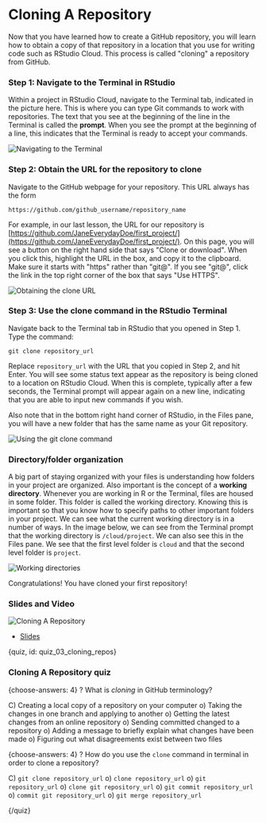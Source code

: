 # Cloning A Repository

Now that you have learned how to create a GitHub repository, you will learn how to obtain a copy of that repository in a location that you use for writing code such as RStudio Cloud. This process is called "cloning" a repository from GitHub.

### Step 1: Navigate to the Terminal in RStudio

Within a project in RStudio Cloud, navigate to the Terminal tab, indicated in the picture here. This is where you can type Git commands to work with repositories. The text that you see at the beginning of the line in the Terminal is called the **prompt**. When you see the prompt at the beginning of a line, this indicates that the Terminal is ready to accept your commands.

![Navigating to the Terminal](images/03_cloning_repos/03_githubbasics_cloning_repos-1.png)


### Step 2: Obtain the URL for the repository to clone

Navigate to the GitHub webpage for your repository. This URL always has the form

```text
https://github.com/github_username/repository_name
```

For example, in our last lesson, the URL for our repository is [https://github.com/JaneEverydayDoe/first_project/](https://github.com/JaneEverydayDoe/first_project/). On this page, you will see a button on the right hand side that says "Clone or download". When you click this, highlight the URL in the box, and copy it to the clipboard. Make sure it starts with "https" rather than "git@". If you see "git@", click the link in the top right corner of the box that says "Use HTTPS".

![Obtaining the clone URL](images/03_cloning_repos/03_githubbasics_cloning_repos-2.png)

### Step 3: Use the clone command in the RStudio Terminal

Navigate back to the Terminal tab in RStudio that you opened in Step 1. Type the command:

```text
git clone repository_url
```

Replace `repository_url` with the URL that you copied in Step 2, and hit Enter. You will see some status text appear as the repository is being cloned to a location on RStudio Cloud. When this is complete, typically after a few seconds, the Terminal prompt will appear again on a new line, indicating that you are able to input new commands if you wish.

Also note that in the bottom right hand corner of RStudio, in the Files pane, you will have a new folder that has the same name as your Git repository.

![Using the git clone command](images/03_cloning_repos/03_githubbasics_cloning_repos-3.png)

### Directory/folder organization

A big part of staying organized with your files is understanding how folders in your project are organized. Also important is the concept of a **working directory**. Whenever you are working in R or the Terminal, files are housed in some folder. This folder is called the working directory. Knowing this is important so that you know how to specify paths to other important folders in your project. We can see what the current working directory is in a number of ways. In the image below, we can see from the Terminal prompt that the working directory is `/cloud/project`. We can also see this in the Files pane. We see that the first level folder is `cloud` and that the second level folder is `project`.

![Working directories](images/03_cloning_repos/03_githubbasics_cloning_repos-4.png)

Congratulations! You have cloned your first repository!


### Slides and Video

![Cloning A Repository](https://www.youtube.com/watch?v=ORVsAdF94Pc)

* [Slides](https://docs.google.com/presentation/d/1bhTNTBhdXa0e0BXRZmQoHY6zTKGqgrr4wwYS8-v7ob8/edit?usp=sharing)


{quiz, id: quiz_03_cloning_repos}

### Cloning A Repository quiz

{choose-answers: 4}
? What is *cloning* in GitHub terminology?

C) Creating a local copy of a repository on your computer
o) Taking the changes in one branch and applying to another
o) Getting the latest changes from an online repository
o) Sending committed changed to a repository
o) Adding a message to briefly explain what changes have been made
o) Figuring out what disagreements exist between two files

{choose-answers: 4}
? How do you use the `clone` command in terminal in order to clone a repository?

C) `git clone repository_url`
o) `clone repository_url`
o) `git repository_url`
o) `clone git repository_url`
o) `git commit repository_url`
o) `commit git repository_url`
o) `git merge repository_url`

{/quiz}









